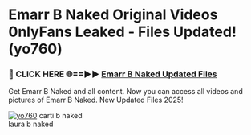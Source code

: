 # Emarr B Naked Original Videos 0nlyFans Leaked - Files Updated! (yo760)

<h3>🔴 CLICK HERE 🌐==►► <a href="https://tinyurl.com/up5wt9bj" rel="nofollow">Emarr B Naked Updated Files</a></h3>

Get Emarr B Naked and all content. Now you can access all videos and pictures of Emarr B Naked. New Updated Files 2025!

[![yo760](https://i.imgur.com/ABiUzMV.gif)](https://tinyurl.com/up5wt9bj)
carti b naked<br>
laura b naked